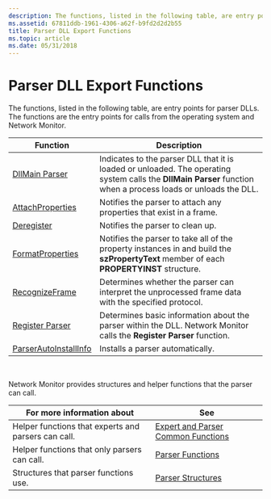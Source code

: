 ```yaml
---
description: The functions, listed in the following table, are entry points for parser DLLs. The functions are the entry points for calls from the operating system and Network Monitor.
ms.assetid: 67811ddb-1961-4306-a62f-b9fd2d2d2b55
title: Parser DLL Export Functions
ms.topic: article
ms.date: 05/31/2018
---
```


# Parser DLL Export Functions

The functions, listed in the following table, are entry points for parser DLLs. The functions are the entry points for calls from the operating system and Network Monitor.



| Function                                           | Description                                                                                                                                                    |
|----------------------------------------------------|----------------------------------------------------------------------------------------------------------------------------------------------------------------|
| [DllMain Parser](dllmain-parser.md)               | Indicates to the parser DLL that it is loaded or unloaded. The operating system calls the **DllMain Parser** function when a process loads or unloads the DLL. |
| [AttachProperties](attachproperties.md)           | Notifies the parser to attach any properties that exist in a frame.                                                                                            |
| [Deregister](deregister.md)                       | Notifies the parser to clean up.                                                                                                                               |
| [FormatProperties](formatproperties.md)           | Notifies the parser to take all of the property instances in and build the **szPropertyText** member of each **PROPERTYINST** structure.                       |
| [RecognizeFrame](recognizeframe.md)               | Determines whether the parser can interpret the unprocessed frame data with the specified protocol.                                                            |
| [Register Parser](register-parser.md)             | Determines basic information about the parser within the DLL. Network Monitor calls the **Register Parser** function.                                          |
| [ParserAutoInstallInfo](parserautoinstallinfo.md) | Installs a parser automatically.                                                                                                                               |



 

Network Monitor provides structures and helper functions that the parser can call.



| For more information about                          | See                                                                          |
|-----------------------------------------------------|------------------------------------------------------------------------------|
| Helper functions that experts and parsers can call. | [Expert and Parser Common Functions](expert-and-parser-common-functions.md) |
| Helper functions that only parsers can call.        | [Parser Functions](parser-functions.md)                                     |
| Structures that parser functions use.               | [Parser Structures](parser-structures.md)                                   |



 

 

 



